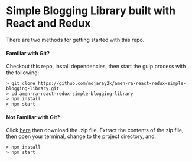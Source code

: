 # Simple Blogging Library built with React and Redux

There are two methods for getting started with this repo.

#### Familiar with Git?
Checkout this repo, install dependencies, then start the gulp process with the following:

```
> git clone https://github.com/mojaray2k/amen-ra-react-redux-simple-blogging-library.git
> cd amen-ra-react-redux-simple-blogging-library
> npm install
> npm start
```

#### Not Familiar with Git?
Click [here](https://github.com/mojaray2k/amen-ra-react-redux-simple-blogging-library/archive/master.zipp) then download the .zip file.  Extract the contents of the zip file, then open your terminal, change to the project directory, and:

```
> npm install
> npm start
```
